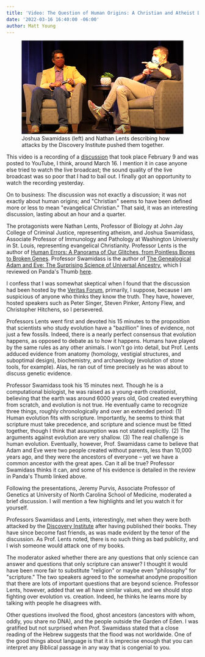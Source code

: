 ```yaml
---
title: 'Video: The Question of Human Origins: A Christian and Atheist Discuss'
date: '2022-03-16 16:40:00 -06:00'
author: Matt Young
---
```


<figure>
<img src="/uploads/2022/Lents_Swamidass_Debate.jpg" alt="Swamidass and Lents"/>
<figcaption>Joshua Swamidass (left) and Nathan Lents describing how attacks by the Discovery Institute pushed them together.
</figcaption>
</figure>

This video is a recording of a <a href="https://www.youtube.com/watch?v=meXtkoVnI_g"> discussion</a> that took place February 9 and was posted to YouTube, I think, around March 16. I mention it in case anyone else tried to watch the live broadcast; the sound quality of the live broadcast was so poor that I had to bail out. I finally got an opportunity to watch the recording yesterday.

On to business: The discussion was not exactly a discussion; it was not exactly about human origins; and "Christian" seems to have been defined more or less to mean "evangelical Christian." That said, it was an interesting discussion, lasting about an hour and a quarter.

The protagonists were Nathan Lents, Professor of Biology at John Jay College of Criminal Justice, representing atheism, and Joshua Swamidass, Associate Professor of Immunology and Pathology at Washington University in St. Louis, representing evangelical Christianity. Professor Lents is the author of <a href="https://www.amazon.com/Human-Errors-Panorama-Glitches-Pointless-ebook/dp/B07432D5GB/">Human Errors: A Panorama of Our Glitches, from Pointless Bones to Broken Genes</a>. Professor Swamidass is the author of <a href="https://www.amazon.com/gp/product/B07V4TBL5Z">The Genealogical Adam and Eve: The Surprising Science of Universal Ancestry</a>, which I reviewed on Panda's Thumb <a href="https://pandasthumb.org/archives/2022/01/genealogical-adam-eve.html">here</a>.

<!--more-->

I confess that I was somewhat skeptical when I found that the discussion had been hosted by the <a href="https://en.wikipedia.org/wiki/Veritas_Forum">Veritas Forum</a>, primarily, I suppose, because I am suspicious of anyone who thinks they know the truth. They have, however, hosted speakers such as  Peter Singer, Steven Pinker, Antony Flew,  and Christopher Hitchens, so I persevered.

Professors Lents went first and devoted his 15 minutes to the proposition that scientists who study evolution have a "bazillion" lines of evidence, not just a few fossils. Indeed, there is a nearly perfect consensus that evolution happens, as opposed to debate as to how it happens. Humans have played by the same rules as any other animals. I won't go into detail, but Prof. Lents adduced evidence from anatomy (homology, vestigial structures, and suboptimal design), biochemistry, and archaeology (evolution of stone tools, for example). Alas, he ran out of time precisely as he was about to discuss genetic evidence.

Professor Swamidass took his 15 minutes next. Though he is a computational biologist, he was raised as a young-earth creationist, believing that the earth was around 6000 years old, God created everything from scratch, and evolution is not true. He eventually came to recognize three things, roughly chronologically and over an extended period: (1) Human evolution fits with scripture. Importantly, he seems to think that scripture must take precedence, and scripture and science must be fitted together, though I think that assumption was not stated explicitly. (2) The arguments against evolution are very shallow. (3) The real challenge is human evolution. Eventually, however, Prof. Swamidass came to believe that Adam and Eve were two people created without parents, less than 10,000 years ago, and they were the ancestors of everyone &ndash; yet we have a common ancestor with the great apes. Can it all be true? Professor Swamidass thinks it can, and some of his evidence is detailed in the review in Panda's Thumb linked above.

Following the presentations, Jeremy Purvis, Associate Professor of Genetics at University of North Carolina School of Medicine, moderated a brief discussion. I will mention a few highlights and let you watch it for yourself.

Professors Swamidass and Lents, interestingly, met when they were both attacked by the <a href="https://en.wikipedia.org/wiki/Discovery_Institute">Discovery Institute</a> after having published their books. They have since become fast friends, as was made evident by the tenor of the discussion. As Prof. Lents noted, there is no such thing as bad publicity, and I wish someone would attack one of my books.

The moderator asked whether there are any questions that only science can answer and questions that only scripture can answer? I thought it would have been more fair to substitute "religion" or maybe even "philosophy" for "scripture." The two speakers agreed to the somewhat anodyne proposition that there are lots of important questions that are beyond science. Professor Lents, however, added that we all have similar values, and we should stop fighting over evolution vs. creation. Indeed, he thinks he learns more by talking with people he disagrees with.

Other questions involved the flood, ghost ancestors (ancestors with whom, oddly, you share no DNA), and the people outside the Garden of Eden. I was gratified but not surprised when Prof. Swamidass stated that a close reading of the Hebrew suggests that the flood was not worldwide. One of the good things about language is that it is imprecise enough that you can interpret any Biblical passage in any way that is congenial to you.
